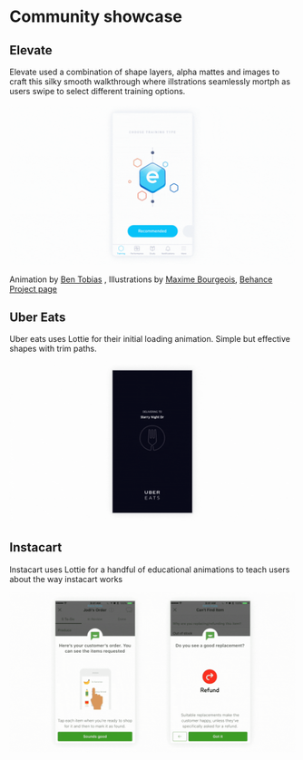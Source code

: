# Community showcase

## Elevate

Elevate used a combination of shape layers, alpha mattes and images to craft this silky smooth walkthrough where illstrations seamlessly mortph as users swipe to select different training options.

![Elevate](/images/ShowcaseElevate.gif)

Animation by [Ben Tobias](https://dribbble.com/shots/3474396-Custom-Training-Morph-Animations)
, Illustrations by [Maxime Bourgeois](https://dribbble.com/shots/3473117-Elevate-Custom-Training-Sessions-Animation), [Behance Project page](https://www.behance.net/gallery/51581275/ELEVATE-Custom-Training-Sessions)



## Uber Eats

Uber eats uses Lottie for their initial loading animation. Simple but effective shapes with trim paths.

![Uber Eats](/images/ShowcaseUberEats.gif)



## Instacart

Instacart uses Lottie for a handful of educational animations to teach users about the way instacart works

![Instacart](/images/ShowcaseInstacart.gif)
